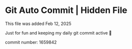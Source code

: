 # Git Auto Commit | Hidden File

This file was added Feb 12, 2025

Just for fun and keeping my daily git commit active 🤪

commit number: 1659842
